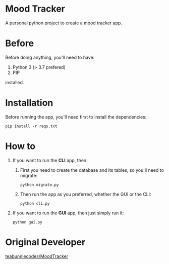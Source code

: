 # Mood Tracker
A personal python project to create a mood tracker app.

# Before
Before doing anything, you'll need to have:
1. Python 3 (> 3.7 prefered)
2. PIP

installed.

# Installation
Before running the app, you'll need first to install the dependencies:

`pip install -r reqs.txt`

# How to
1. If you want to run the **CLI** app, then:
    1. First you need to create the database and its tables, so you'll need to migrate:

        `python migrate.py`
    2. Then run the app as you preferred, whether the GUI or the CLI:

        `python cli.py`
2. If you want to run the **GUI** app, then just simply run it:

    `python gui.py`

# Original Developer
[teabunniecodes/MoodTracker](https://github.com/teabunniecodes/MoodTracker)